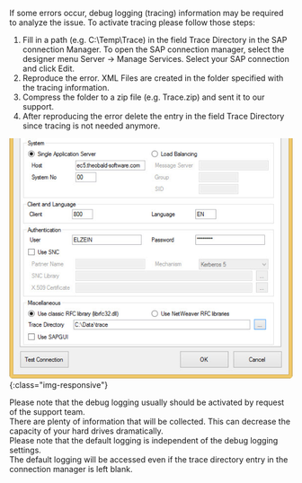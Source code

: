 If some errors occur, debug logging (tracing) information may be required to analyze the issue. To activate tracing please follow those steps: 

1. Fill in a path (e.g. C:\Temp\Trace\) in the field Trace Directory in the SAP connection Manager.
    To open the SAP connection manager, select the designer menu Server -> Manage Services. Select your SAP connection and click Edit. 
2. Reproduce the error. XML Files are created in the folder specified with the tracing information.
3. Compress the folder to a zip file (e.g. Trace.zip) and sent it to our support.
4. After reproducing the error delete the entry in the field Trace Directory since tracing is not needed anymore. 

![tracing-setting](/img/content/tracing-setting.jpg){:class="img-responsive"}

Please note that the debug logging usually should be activated by request of the support team.<br>
There are plenty of information that will be collected. This can decrease the capacity of your hard drives dramatically.<br>
Please note that the default logging is independent of the debug logging settings.<br>
The default logging will be accessed even if the trace directory entry in the connection manager is left blank.
